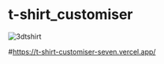 # t-shirt_customiser

![3dtshirt](https://github.com/capmec/t-shirt_customiser/assets/49940320/b5a04810-b44f-4639-80a6-67161afb28e4)

#https://t-shirt-customiser-seven.vercel.app/

